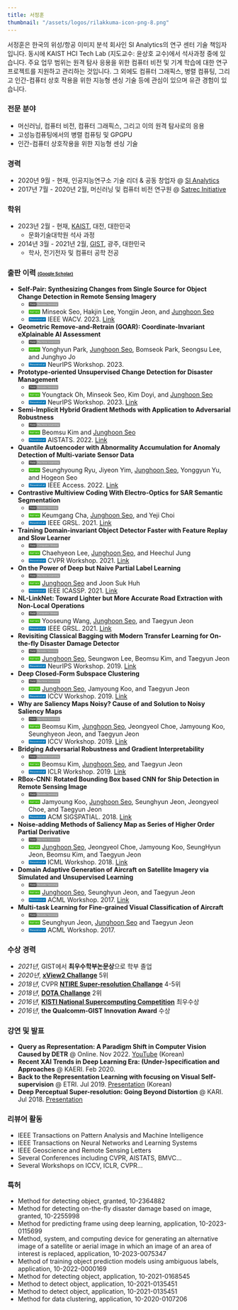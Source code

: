 ```yaml
---
title: 서정훈
thumbnail: "/assets/logos/rilakkuma-icon-png-8.png"
---
```


서정훈은 한국의 위성/항공 이미지 분석 회사인 SI Analytics의 연구 센터 기술 책임자입니다.
동시에 KAIST HCI Tech Lab (지도교수: 윤상호 교수)에서 석사과정 중에 있습니다.
주요 업무 범위는 원격 탐사 응용을 위한 컴퓨터 비전 및 기계 학습에 대한 연구 프로젝트를 지원하고 관리하는 것입니다.
그 외에도 컴퓨터 그래픽스, 병렬 컴퓨팅, 그리고 인간-컴퓨터 상호 작용을 위한 지능형 센싱 기술 등에 관심이 있으며 유관 경험이 있습니다. 

### 전문 분야
* 머신러닝, 컴퓨터 비전, 컴퓨터 그래픽스, 그리고 이의 원격 탐사로의 응용
* 고성능컴퓨팅에서의 병렬 컴퓨팅 및 GPGPU
* 인간-컴퓨터 상호작용을 위한 지능형 센싱 기술

### 경력
* 2020년 9월 - 현재, 인공지능연구소 기술 리더 & 공동 창업자 @ [SI Analytics](https://www.si-analytics.ai/eng)
* 2017년 7월 - 2020년 2월, 머신러닝 및 컴퓨터 비전 연구원 @ [Satrec Initiative](https://www.satreci.com/)

### 학위
* 2023년 2월 - 현재, [KAIST](https://www.kaist.ac.kr/en/), 대전, 대한민국
  * 문화기술대학원 석사 과정
* 2014년 3월 - 2021년 2월, [GIST](https://www.gist.ac.kr/en/main.html), 광주, 대한민국
  * 학사, 전기전자 및 컴퓨터 공학 전공

### 출판 이력 <span style="font-size:0.6em;">[(Google Scholar)](https://scholar.google.com/citations?user=9KBQk-YAAAAJ&hl=en)</span>
* **Self-Pair: Synthesizing Changes from Single Source for Object Change Detection in Remote Sensing Imagery**
  - <img height="10" src="/assets/Field-Remote Sensing-lightgrey.svg">
  - <img height="10" src="/assets/-Authors-brightgreen.svg"> Minseok Seo, Hakjin Lee, Yongjin Jeon, and <U>Junghoon Seo</U>
  - <img height="10" src="/assets/-Presented%20at-blue.svg"> IEEE WACV. 2023. [Link](https://openaccess.thecvf.com/content/WACV2023/html/Seo_Self-Pair_Synthesizing_Changes_From_Single_Source_for_Object_Change_Detection_WACV_2023_paper.html)
* **Geometric Remove-and-Retrain (GOAR): Coordinate-Invariant eXplainable AI Assessment**
  - <img height="10" src="/assets/Field-Machine Learning-lightgrey.svg">
  - <img height="10" src="/assets/-Authors-brightgreen.svg"> Yonghyun Park, <U>Junghoon Seo</U>, Bomseok Park, Seongsu Lee, and Junghyo Jo
  - <img height="10" src="/assets/-Presented%20at-blue.svg"> NeurIPS Workshop. 2023.
* **Prototype-oriented Unsupervised Change Detection for Disaster Management**
  - <img height="10" src="/assets/Field-Remote Sensing-lightgrey.svg">
  - <img height="10" src="/assets/-Authors-brightgreen.svg"> Youngtack Oh, Minseok Seo, Kim Doyi, and <U>Junghoon Seo</U>
  - <img height="10" src="/assets/-Presented%20at-blue.svg"> NeurIPS Workshop. 2023. [Link](https://arxiv.org/abs/2310.09759) 
* **Semi-Implicit Hybrid Gradient Methods with Application to Adversarial Robustness**
  - <img height="10" src="/assets/Field-Machine Learning-lightgrey.svg">  
  - <img height="10" src="/assets/-Authors-brightgreen.svg"> Beomsu Kim and <U>Junghoon Seo</U>
  - <img height="10" src="/assets/-Presented%20at-blue.svg"> AISTATS. 2022. [Link](https://arxiv.org/abs/2202.10523)
* **Quantile Autoencoder with Abnormality Accumulation for Anomaly Detection of Multi-variate Sensor Data**
  - <img height="10" src="/assets/Field-Machine Learning-lightgrey.svg"> 
  - <img height="10" src="/assets/-Authors-brightgreen.svg"> Seunghyoung Ryu, Jiyeon Yim, <U>Junghoon Seo</U>, Yonggyun Yu, and Hogeon Seo
  - <img height="10" src="/assets/-Presented%20at-blue.svg"> IEEE Access. 2022. [Link](https://ieeexplore.ieee.org/abstract/document/9810961/)
* **Contrastive Multiview Coding With Electro-Optics for SAR Semantic Segmentation**
  - <img height="10" src="/assets/Field-Remote Sensing-lightgrey.svg">
  - <img height="10" src="/assets/-Authors-brightgreen.svg"> Keumgang Cha, <U>Junghoon Seo</U>, and Yeji Choi
  - <img height="10" src="/assets/-Presented%20at-blue.svg"> IEEE GRSL. 2021. [Link](https://ieeexplore.ieee.org/abstract/document/9537157?casa_token=BKmjojS1rVUAAAAA:fGEfg34u8sfBOI0rtnaq2vs2wNbFGDr3cjH-Hr9zHkKWsNwaa1EsNywaRz62t6V4jABWErGoPg)
* **Training Domain-invariant Object Detector Faster with Feature Replay and Slow Learner**
  - <img height="10" src="/assets/Field-Computer Vision-lightgrey.svg">
  - <img height="10" src="/assets/-Authors-brightgreen.svg"> Chaehyeon Lee, <U>Junghoon Seo</U>, and Heechul Jung
  - <img height="10" src="/assets/-Presented%20at-blue.svg"> CVPR Workshop. 2021. [Link](https://arxiv.org/abs/2105.14693)
* **On the Power of Deep but Naive Partial Label Learning**
  - <img height="10" src="/assets/Field-Machine Learning-lightgrey.svg"> 
  - <img height="10" src="/assets/-Authors-brightgreen.svg"> <U>Junghoon Seo</U> and Joon Suk Huh
  - <img height="10" src="/assets/-Presented%20at-blue.svg"> IEEE ICASSP. 2021. [Link](https://arxiv.org/abs/2010.11600)
* **NL-LinkNet: Toward Lighter but More Accurate Road Extraction with Non-Local Operations**
  - <img height="10" src="/assets/Field-Computer Vision-lightgrey.svg">
  - <img height="10" src="/assets/-Authors-brightgreen.svg"> Yooseung Wang, <U>Junghoon Seo</U>, and Taegyun Jeon
  - <img height="10" src="/assets/-Presented%20at-blue.svg"> IEEE GRSL. 2021. [Link](https://ieeexplore.ieee.org/document/9336223?fbclid=IwAR05z_8K7UWYGS5Wb6kJEg_1BMGC2BpTXsV0bI8cpCqCKeLWAm8UHFXsEOw)
* **Revisiting Classical Bagging with Modern Transfer Learning for On-the-fly Disaster Damage Detector**
  - <img height="10" src="/assets/Field-Remote Sensing-lightgrey.svg">
  - <img height="10" src="/assets/-Authors-brightgreen.svg"> <U>Junghoon Seo</U>, Seungwon Lee, Beomsu Kim, and Taegyun Jeon
  - <img height="10" src="/assets/-Presented%20at-blue.svg"> NeurIPS Workshop. 2019. [Link](https://arxiv.org/abs/1910.01911)
* **Deep Closed-Form Subspace Clustering**
  - <img height="10" src="/assets/Field-Machine Learning-lightgrey.svg"> 
  - <img height="10" src="/assets/-Authors-brightgreen.svg"> <U>Junghoon Seo</U>, Jamyoung Koo, and Taegyun Jeon
  - <img height="10" src="/assets/-Presented%20at-blue.svg"> ICCV Workshop. 2019. [Link](https://arxiv.org/abs/1908.09419)
* **Why are Saliency Maps Noisy? Cause of and Solution to Noisy Saliency Maps**
  - <img height="10" src="/assets/Field-Machine Learning-lightgrey.svg"> 
  - <img height="10" src="/assets/-Authors-brightgreen.svg"> Beomsu Kim, <U>Junghoon Seo</U>, Jeongyeol Choe, Jamyoung Koo, Seunghyeon Jeon, and Taegyun Jeon
  - <img height="10" src="/assets/-Presented%20at-blue.svg"> ICCV Workshop. 2019. [Link](https://arxiv.org/abs/1902.04893)
* **Bridging Adversarial Robustness and Gradient Interpretability**
  - <img height="10" src="/assets/Field-Machine Learning-lightgrey.svg">
  - <img height="10" src="/assets/-Authors-brightgreen.svg"> Beomsu Kim, <U>Junghoon Seo</U>, and Taegyun Jeon
  - <img height="10" src="/assets/-Presented%20at-blue.svg"> ICLR Workshop. 2019. [Link](https://arxiv.org/abs/1903.11626)
* **RBox-CNN: Rotated Bounding Box based CNN for Ship Detection in Remote Sensing Image**
  - <img height="10" src="/assets/Field-Remote Sensing-lightgrey.svg">
  - <img height="10" src="/assets/-Authors-brightgreen.svg"> Jamyoung Koo, <U>Junghoon Seo</U>, Seunghyun Jeon, Jeongyeol Choe, and Taegyun Jeon
  - <img height="10" src="/assets/-Presented%20at-blue.svg"> ACM SIGSPATIAL. 2018. [Link](https://dl.acm.org/citation.cfm?id=3274915)
* **Noise-adding Methods of Saliency Map as Series of Higher Order Partial Derivative**
  - <img height="10" src="/assets/Field-Machine Learning-lightgrey.svg">
  - <img height="10" src="/assets/-Authors-brightgreen.svg"> <U>Junghoon Seo</U>, Jeongyeol Choe, Jamyoung Koo, SeungHyun Jeon, Beomsu Kim, and Taegyun Jeon
  - <img height="10" src="/assets/-Presented%20at-blue.svg"> ICML Workshop. 2018. [Link](https://arxiv.org/abs/1806.03000)
* **Domain Adaptive Generation of Aircraft on Satellite Imagery via Simulated and Unsupervised Learning**
  - <img height="10" src="/assets/Field-Remote Sensing-lightgrey.svg">
  - <img height="10" src="/assets/-Authors-brightgreen.svg"> <U>Junghoon Seo</U>, Seunghyun Jeon, and Taegyun Jeon
  - <img height="10" src="/assets/-Presented%20at-blue.svg"> ACML Workshop. 2017. [Link](https://arxiv.org/abs/1806.03002)
* **Multi-task Learning for Fine-grained Visual Classification of Aircraft**
  - <img height="10" src="/assets/Field-Remote Sensing-lightgrey.svg">
  - <img height="10" src="/assets/-Authors-brightgreen.svg"> Seunghyun Jeon, <U>Junghoon Seo</U> and Taegyun Jeon
  - <img height="10" src="/assets/-Presented%20at-blue.svg"> ACML Workshop. 2017.

### 수상 경력
* *2021년*, GIST에서 **최우수학부논문상**으로 학부 졸업
* *2020년*, **[xView2 Challange](https://xview2.org/)** 5위
* *2018년*, CVPR **[NTIRE Super-resolution Challange](https://data.vision.ee.ethz.ch/cvl/ntire18/)** 4-5위
* *2018년*, **[DOTA Challange](https://captain-whu.github.io/DOTA/)** 2위
* *2016년*, **[KISTI National Supercomputing Competition](https://webedu.ksc.re.kr/gallery.es?mid=a30501000000&bid=0008&tag=&b_list=12&act=view&list_no=57&nPage=1&vlist_no_npage=0&keyField=&keyWord=&orderby=)** 최우수상
* *2016년*, **the Qualcomm-GIST Innovation Award** 수상

### 강연 및 발표
* **Query as Representation: A Paradigm Shift in Computer Vision Caused by DETR** @ Online. Nov 2022. [YouTube](https://www.youtube.com/watch?v=7Eq8WyKWjU0&t=3491s) (Korean)
* **Recent XAI Trends in Deep Learning Era: (Under-)specification and Approaches** @ KAERI. Feb 2020.
* **Back to the Representation Learning with focusing on Visual Self-supervision** @ ETRI. Jul 2019. [Presentation](https://drive.google.com/file/d/12vu4arZQQvwT8f7GJLI99_YIJCkl3BL-/view?usp=sharing) (Korean)
* **Deep Perceptual Super-resolution: Going Beyond Distortion** @ KARI. Jul 2018. [Presentation](https://drive.google.com/file/d/1JN0afRsnPfBgKWicPPg4hGKkBiLr_42M/view?usp=sharing)

### 리뷰어 활동
* IEEE Transactions on Pattern Analysis and Machine Intelligence
* IEEE Transactions on Neural Networks and Learning Systems
* IEEE Geoscience and Remote Sensing Letters
* Several Conferences including CVPR, AISTATS, BMVC...
* Several Workshops on ICCV, ICLR, CVPR...

### 특허
* Method for detecting object, granted, 10-2364882
* Method for detecting on-the-fly disaster damage based on image, granted, 10-2255998
* Method for predicting frame using deep learning, application, 10-2023-0115699
* Method, system, and computing device for generating an alternative image of a satellite or aerial image in which an image of an area of interest is replaced, application, 10-2023-0075347
* Method of training object prediction models using ambiguous labels, application, 10-2022-0000169
* Method for detecting object, application, 10-2021-0168545
* Method to detect object, application, 10-2021-0135451
* Method to detect object, application, 10-2021-0135451
* Method for data clustering, application, 10-2020-0107206

